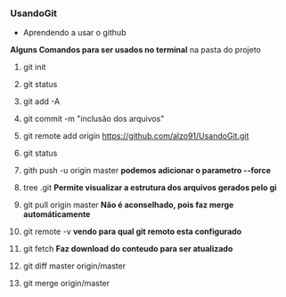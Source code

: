### UsandoGit
* Aprendendo a usar o github

**Alguns Comandos para ser usados no terminal** na pasta do projeto

1. git init 

2. git status

3. git add -A

4. git commit -m "inclusão dos arquivos"

5. git remote add origin https://github.com/alzo91/UsandoGit.git

6. git status

7. gith push -u origin master **podemos adicionar o parametro --force**

8. tree .git **Permite visualizar a estrutura dos arquivos gerados pelo gi**

9. git pull origin master **Não é aconselhado, pois faz merge automáticamente**

10. git remote -v **vendo para qual git remoto esta configurado**

11. git fetch **Faz download do conteudo para ser atualizado**

12. git diff master origin/master

13. git merge origin/master
